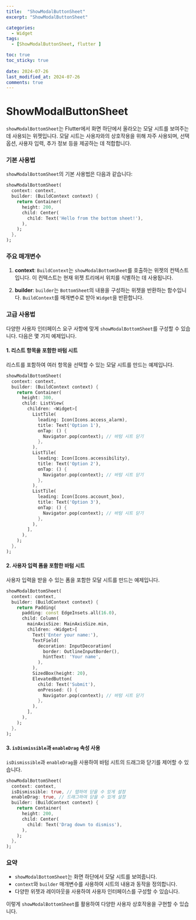 ```yaml
---
title:  "ShowModalButtonSheet" 
excerpt: "ShowModalButtonSheet"

categories:
  - Widget
tags:
  - [ShowModalButtonSheet, flutter ]

toc: true
toc_sticky: true
 
date: 2024-07-26
last_modified_at: 2024-07-26
comments: true
---
```


# ShowModalButtonSheet

`showModalBottomSheet`는 Flutter에서 화면 하단에서 올라오는 모달 시트를 보여주는 데 사용되는 위젯입니다. 모달 시트는 사용자와의 상호작용을 위해 자주 사용되며, 선택 옵션, 사용자 입력, 추가 정보 등을 제공하는 데 적합합니다. 

### 기본 사용법

`showModalBottomSheet`의 기본 사용법은 다음과 같습니다:

```dart
showModalBottomSheet(
  context: context,
  builder: (BuildContext context) {
    return Container(
      height: 200,
      child: Center(
        child: Text('Hello from the bottom sheet!'),
      ),
    );
  },
);
```

### 주요 매개변수

1. **context**: `BuildContext`는 `showModalBottomSheet`를 호출하는 위젯의 컨텍스트입니다. 이 컨텍스트는 현재 위젯 트리에서 위치를 식별하는 데 사용됩니다.

2. **builder**: `builder`는 `BottomSheet`의 내용을 구성하는 위젯을 반환하는 함수입니다. `BuildContext`를 매개변수로 받아 `Widget`을 반환합니다.

### 고급 사용법

다양한 사용자 인터페이스 요구 사항에 맞게 `showModalBottomSheet`를 구성할 수 있습니다. 다음은 몇 가지 예제입니다.

#### 1. 리스트 항목을 포함한 바텀 시트

리스트를 포함하여 여러 항목을 선택할 수 있는 모달 시트를 만드는 예제입니다.

```dart
showModalBottomSheet(
  context: context,
  builder: (BuildContext context) {
    return Container(
      height: 300,
      child: ListView(
        children: <Widget>[
          ListTile(
            leading: Icon(Icons.access_alarm),
            title: Text('Option 1'),
            onTap: () {
              Navigator.pop(context); // 바텀 시트 닫기
            },
          ),
          ListTile(
            leading: Icon(Icons.accessibility),
            title: Text('Option 2'),
            onTap: () {
              Navigator.pop(context); // 바텀 시트 닫기
            },
          ),
          ListTile(
            leading: Icon(Icons.account_box),
            title: Text('Option 3'),
            onTap: () {
              Navigator.pop(context); // 바텀 시트 닫기
            },
          ),
        ],
      ),
    );
  },
);
```

#### 2. 사용자 입력 폼을 포함한 바텀 시트

사용자 입력을 받을 수 있는 폼을 포함한 모달 시트를 만드는 예제입니다.

```dart
showModalBottomSheet(
  context: context,
  builder: (BuildContext context) {
    return Padding(
      padding: const EdgeInsets.all(16.0),
      child: Column(
        mainAxisSize: MainAxisSize.min,
        children: <Widget>[
          Text('Enter your name:'),
          TextField(
            decoration: InputDecoration(
              border: OutlineInputBorder(),
              hintText: 'Your name',
            ),
          ),
          SizedBox(height: 20),
          ElevatedButton(
            child: Text('Submit'),
            onPressed: () {
              Navigator.pop(context); // 바텀 시트 닫기
            },
          ),
        ],
      ),
    );
  },
);
```

#### 3. `isDismissible`과 `enableDrag` 속성 사용

`isDismissible`과 `enableDrag`을 사용하여 바텀 시트의 드래그와 닫기를 제어할 수 있습니다.

```dart
showModalBottomSheet(
  context: context,
  isDismissible: true, // 탭하여 닫을 수 있게 설정
  enableDrag: true, // 드래그하여 닫을 수 있게 설정
  builder: (BuildContext context) {
    return Container(
      height: 200,
      child: Center(
        child: Text('Drag down to dismiss'),
      ),
    );
  },
);
```

### 요약

- `showModalBottomSheet`는 화면 하단에서 모달 시트를 보여줍니다.
- `context`와 `builder` 매개변수를 사용하여 시트의 내용과 동작을 정의합니다.
- 다양한 위젯과 레이아웃을 사용하여 사용자 인터페이스를 구성할 수 있습니다.

이렇게 `showModalBottomSheet`를 활용하여 다양한 사용자 상호작용을 구현할 수 있습니다.
